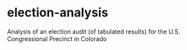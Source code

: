 # election-analysis
Analysis of an election audit (of tabulated results) for the U.S. Congressional Precinct in Colorado 
